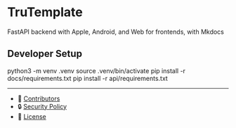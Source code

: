 # TruTemplate
FastAPI backend with Apple, Android, and Web for frontends, with Mkdocs



## Developer Setup

python3 -m venv .venv
source .venv/bin/activate
pip install -r docs/requirements.txt
pip install -r api/requirements.txt


---

- 👥 [Contributors](CONTRIBUTORS.md)
- 🔒 [Security Policy](SECURITY.md)
- 📜 [License](LICENSE.md)
